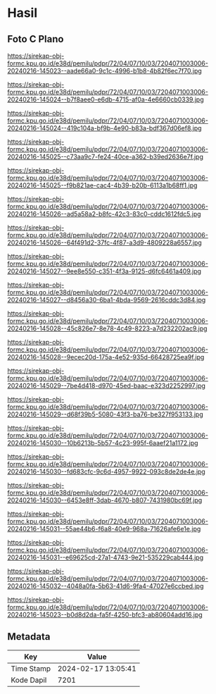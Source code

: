 # Hasil

## Foto C Plano

https://sirekap-obj-formc.kpu.go.id/e38d/pemilu/pdpr/72/04/07/10/03/7204071003006-20240216-145023--aade66a0-9c1c-4996-b1b8-4b82f6ec7f70.jpg

https://sirekap-obj-formc.kpu.go.id/e38d/pemilu/pdpr/72/04/07/10/03/7204071003006-20240216-145024--b7f8aee0-e6db-4715-af0a-4e6660cb0339.jpg

https://sirekap-obj-formc.kpu.go.id/e38d/pemilu/pdpr/72/04/07/10/03/7204071003006-20240216-145024--419c104a-bf9b-4e90-b83a-bdf367d06ef8.jpg

https://sirekap-obj-formc.kpu.go.id/e38d/pemilu/pdpr/72/04/07/10/03/7204071003006-20240216-145025--c73aa9c7-fe24-40ce-a362-b39ed2636e7f.jpg

https://sirekap-obj-formc.kpu.go.id/e38d/pemilu/pdpr/72/04/07/10/03/7204071003006-20240216-145025--f9b821ae-cac4-4b39-b20b-6113a1b68ff1.jpg

https://sirekap-obj-formc.kpu.go.id/e38d/pemilu/pdpr/72/04/07/10/03/7204071003006-20240216-145026--ad5a58a2-b8fc-42c3-83c0-cddc1612fdc5.jpg

https://sirekap-obj-formc.kpu.go.id/e38d/pemilu/pdpr/72/04/07/10/03/7204071003006-20240216-145026--64f491d2-37fc-4f87-a3d9-4809228a6557.jpg

https://sirekap-obj-formc.kpu.go.id/e38d/pemilu/pdpr/72/04/07/10/03/7204071003006-20240216-145027--9ee8e550-c351-4f3a-9125-d6fc6461a409.jpg

https://sirekap-obj-formc.kpu.go.id/e38d/pemilu/pdpr/72/04/07/10/03/7204071003006-20240216-145027--d8456a30-6ba1-4bda-9569-2616cddc3d84.jpg

https://sirekap-obj-formc.kpu.go.id/e38d/pemilu/pdpr/72/04/07/10/03/7204071003006-20240216-145028--45c826e7-8e78-4c49-8223-a7d232202ac9.jpg

https://sirekap-obj-formc.kpu.go.id/e38d/pemilu/pdpr/72/04/07/10/03/7204071003006-20240216-145028--9ecec20d-175a-4e52-935d-66428725ea9f.jpg

https://sirekap-obj-formc.kpu.go.id/e38d/pemilu/pdpr/72/04/07/10/03/7204071003006-20240216-145029--7be4d418-d970-45ed-baac-e323d2252997.jpg

https://sirekap-obj-formc.kpu.go.id/e38d/pemilu/pdpr/72/04/07/10/03/7204071003006-20240216-145029--d68f39b5-5080-43f3-ba76-be327f953133.jpg

https://sirekap-obj-formc.kpu.go.id/e38d/pemilu/pdpr/72/04/07/10/03/7204071003006-20240216-145030--10b6213b-5b57-4c23-995f-6aaef21a1172.jpg

https://sirekap-obj-formc.kpu.go.id/e38d/pemilu/pdpr/72/04/07/10/03/7204071003006-20240216-145030--fd683cfc-9c6d-4957-9922-093c8de2de4e.jpg

https://sirekap-obj-formc.kpu.go.id/e38d/pemilu/pdpr/72/04/07/10/03/7204071003006-20240216-145030--6453e8ff-3dab-4670-b807-7431980bc69f.jpg

https://sirekap-obj-formc.kpu.go.id/e38d/pemilu/pdpr/72/04/07/10/03/7204071003006-20240216-145031--55ae44b6-f6a8-40e9-968a-71626afe6e1e.jpg

https://sirekap-obj-formc.kpu.go.id/e38d/pemilu/pdpr/72/04/07/10/03/7204071003006-20240216-145031--e69625cd-27a1-4743-9e21-535229cab444.jpg

https://sirekap-obj-formc.kpu.go.id/e38d/pemilu/pdpr/72/04/07/10/03/7204071003006-20240216-145032--4048a0fa-5b63-41d6-9fa4-47027e6ccbed.jpg

https://sirekap-obj-formc.kpu.go.id/e38d/pemilu/pdpr/72/04/07/10/03/7204071003006-20240216-145023--b0d8d2da-fa5f-4250-bfc3-ab80604add16.jpg


## Metadata

| Key        | Value               |
| ---------- | ------------------- |
| Time Stamp | 2024-02-17 13:05:41 |
| Kode Dapil | 7201                |



